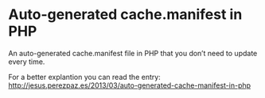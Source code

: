 Auto-generated cache.manifest in PHP
====================================

An auto-generated cache.manifest file in PHP that you don’t need to update every time.

For a better explantion you can read the entry: http://jesus.perezpaz.es/2013/03/auto-generated-cache-manifest-in-php 